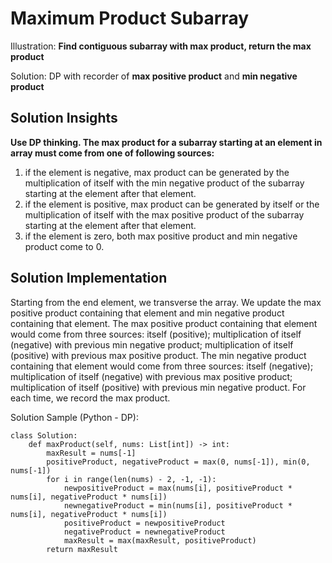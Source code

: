 # Maximum Product Subarray
Illustration: **Find contiguous subarray with max product, return the max product**

Solution: DP with recorder of **max positive product** and **min negative product**

## Solution Insights
**Use DP thinking. The max product for a subarray starting at an element in array must come from one of following sources:**
1. if the element is negative, max product can be generated by the multiplication of itself with the min negative product of the subarray starting at the element after that element.
2. if the element is positive, max product can be generated by itself or the multiplication of itself with the max positive product of the subarray starting at the element after that element.
3. if the element is zero, both max positive product and min negative product come to 0.

## Solution Implementation
Starting from the end element, we transverse the array. We update the max positive product containing that element and min negative product containing that element. The max positive product containing that element would come from three sources: itself (positive); multiplication of itself (negative) with previous min negative product; multiplication of itself (positive) with previous max positive product. The min negative product containing that element would come from three sources: itself (negative); multiplication of itself (negative) with previous max positive product; multiplication of itself (positive) with previous min negative product. For each time, we record the max product.

Solution Sample (Python - DP):
```
class Solution:
    def maxProduct(self, nums: List[int]) -> int:
        maxResult = nums[-1]
        positiveProduct, negativeProduct = max(0, nums[-1]), min(0, nums[-1])
        for i in range(len(nums) - 2, -1, -1):
            newpositiveProduct = max(nums[i], positiveProduct * nums[i], negativeProduct * nums[i])
            newnegativeProduct = min(nums[i], positiveProduct * nums[i], negativeProduct * nums[i])
            positiveProduct = newpositiveProduct
            negativeProduct = newnegativeProduct
            maxResult = max(maxResult, positiveProduct)
        return maxResult
```